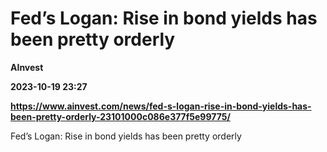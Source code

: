 # Fed’s Logan: Rise in bond yields has been pretty orderly
**AInvest**

**2023-10-19 23:27**

**https://www.ainvest.com/news/fed-s-logan-rise-in-bond-yields-has-been-pretty-orderly-23101000c086e377f5e99775/**

Fed’s Logan: Rise in bond yields has been pretty orderly